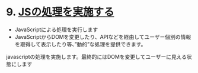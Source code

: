 # 9. [JSの処理を実施する](9.md)
- JavaScriptによる処理を実行します
- JavaScriptからDOMを変更したり、APIなどを経由してユーザー個別の情報を取得して表示したり等、”動的”な処理を提供できます。

javascriptの処理を実施します。最終的にはDOMを変更してユーザーに見える状態にします
